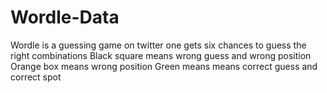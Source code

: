 # Wordle-Data
Wordle is a guessing game on twitter
one gets six chances to guess the right combinations
Black square means wrong guess and wrong position
Orange box means wrong position
Green means means correct guess and correct spot
